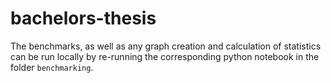 # bachelors-thesis

The benchmarks, as well as any graph creation and calculation of statistics can be run locally by re-running the corresponding python notebook in the folder `benchmarking`. 